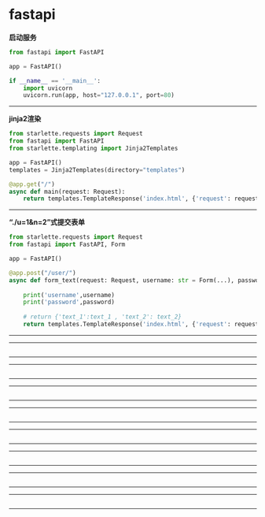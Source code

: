 # fastapi

**启动服务**
```Python
from fastapi import FastAPI

app = FastAPI()

if __name__ == '__main__':
    import uvicorn
    uvicorn.run(app, host="127.0.0.1", port=80)
```
---

**jinja2渲染**
```Python
from starlette.requests import Request
from fastapi import FastAPI
from starlette.templating import Jinja2Templates

app = FastAPI()
templates = Jinja2Templates(directory="templates")

@app.get("/")
async def main(request: Request):
    return templates.TemplateResponse('index.html', {'request': request, 'hello': 'HI...'})
```

---

**“./u=1&n=2”式提交表单**
```Python
from starlette.requests import Request
from fastapi import FastAPI, Form

app = FastAPI()

@app.post("/user/")
async def form_text(request: Request, username: str = Form(...), password: str = Form(...)):
    
    print('username',username)
    print('password',password)
    
    # return {'text_1':text_1 , 'text_2': text_2}
    return templates.TemplateResponse('index.html', {'request': request, 'username': username, 'password': password})

```

---

****
```Python
```

---

****
```Python
```

---

****
```Python
```

---

****
```Python
```

---

****
```Python
```

---

****
```Python
```

---

****
```Python
```

---

****
```Python
```

---
